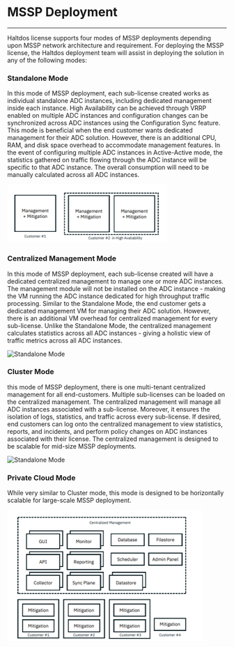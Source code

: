 # MSSP Deployment
----


Haltdos license supports four modes of MSSP deployments depending upon MSSP network architecture and requirement. For deploying the MSSP license, the Haltdos deployment team will assist in deploying the solution in any of the following modes:

### Standalone Mode

In this mode of MSSP deployment, each sub-license created works as individual standalone ADC instances, including dedicated management inside each instance. High Availability can be achieved through VRRP enabled on multiple ADC instances and configuration changes can be synchronized across ADC instances using the Configuration Sync feature. This mode is beneficial when the end customer wants dedicated management for their ADC solution. However, there is an additional CPU, RAM, and disk space overhead to accommodate management features. In the event of configuring multiple ADC instances in Active-Active mode, the statistics gathered on traffic flowing through the ADC instance will be specific to that ADC instance. The overall consumption will need to be manually calculated across all ADC instances.

![Standalone Mode](/img/mssp/v8/docs/standalone-deployment.png)

### Centralized Management Mode

In this mode of MSSP deployment, each sub-license created will have a dedicated centralized management to manage one or more ADC instances. The management module will not be installed on the ADC instance - making the VM running the ADC instance dedicated for high throughput traffic processing. Similar to the Standalone Mode, the end customer gets a dedicated management VM for managing their ADC solution. However, there is an additional VM overhead for centralized management for every sub-license. Unlike the Standalone Mode, the centralized management calculates statistics across all ADC instances - giving a holistic view of traffic metrics across all ADC instances.

![Standalone Mode](/img/mssp/v8/docs/standalone-deployment2.png)

### Cluster Mode

this mode of MSSP deployment, there is one multi-tenant centralized management for all end-customers. Multiple sub-licenses can be loaded on the centralized management. The centralized management will manage all ADC instances associated with a sub-license. Moreover, it ensures the isolation of logs, statistics, and traffic across every sub-license. If desired, end customers can log onto the centralized management to view statistics, reports, and incidents, and perform policy changes on ADC instances associated with their license. The centralized management is designed to be scalable for mid-size MSSP deployments.

![Standalone Mode](/img/mssp/v8/docs/standalone-deployment3.png)

### Private Cloud Mode

While very similar to Cluster mode, this mode is designed to be horizontally scalable for large-scale MSSP deployment.

![private-cloud](/img/mssp/v8/docs/private-cloud.png)
